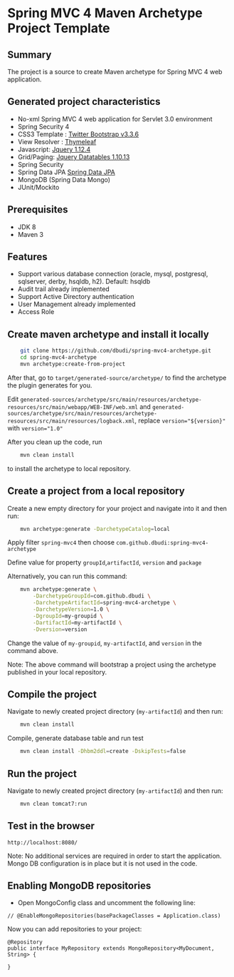 Spring MVC 4 Maven Archetype Project Template
=============================================

Summary
-------
The project is a source to create Maven archetype for Spring MVC 4 web application.

Generated project characteristics
-------------------------
* No-xml Spring MVC 4 web application for Servlet 3.0 environment
* Spring Security 4
* CSS3 Template : [Twitter Bootstrap v3.3.6](http://getbootstrap.com/)
* View Resolver : [Thymeleaf](http://www.thymeleaf.org/)
* Javascript: [Jquery 1.12.4](http://jquery.com/)
* Grid/Paging: [Jquery Datatables 1.10.13](http://datatables.net/)
* Spring Security
* Spring Data JPA [Spring Data JPA](http://projects.spring.io/spring-data-jpa/)
* MongoDB (Spring Data Mongo)
* JUnit/Mockito

Prerequisites
-------------

- JDK 8
- Maven 3

Features
--------
* Support various database connection (oracle, mysql, postgresql, sqlserver, derby, hsqldb, h2). Default: hsqldb
* Audit trail already implemented
* Support Active Directory authentication
* User Management already implemented
* Access Role

Create maven archetype and install it locally
---------------------------------------------

```bash
    git clone https://github.com/dbudi/spring-mvc4-archetype.git
    cd spring-mvc4-archetype
    mvn archetype:create-from-project
```

After that, go to `target/generated-source/archetype/` to find the archetype the plugin generates for you.

Edit `generated-sources/archetype/src/main/resources/archetype-resources/src/main/webapp/WEB-INF/web.xml` and `generated-sources/archetype/src/main/resources/archetype-resources/src/main/resources/logback.xml`, replace `version="${version}"` with `version="1.0"`

After you clean up the code, run

```bash
    mvn clean install 
```

to install the archetype to local repository. 

Create a project from a local repository
----------------------------------------

Create a new empty directory for your project and navigate into it and then run:

```bash
    mvn archetype:generate -DarchetypeCatalog=local
```

Apply filter `spring-mvc4` then choose `com.github.dbudi:spring-mvc4-archetype`

Define value for property `groupId`,`artifactId`, `version` and `package`

Alternatively, you can run this command:

```bash
    mvn archetype:generate \
        -DarchetypeGroupId=com.github.dbudi \
        -DarchetypeArtifactId=spring-mvc4-archetype \
        -DarchetypeVersion=1.0 \
        -DgroupId=my-groupid \
        -DartifactId=my-artifactId \
        -Dversion=version
```

Change the value of `my-groupid`, `my-artifactId`, and `version` in the command above.

Note: The above command will bootstrap a project using the archetype published in your local repository.

Compile the project
-------------------

Navigate to newly created project directory (`my-artifactId`) and then run:

```bash
	mvn clean install
```
Compile, generate database table and run test

```bash
	mvn clean install -Dhbm2ddl=create -DskipTests=false
```


Run the project
----------------

Navigate to newly created project directory (`my-artifactId`) and then run:

```bash
	mvn clean tomcat7:run
```

Test in the browser
-------------------

	http://localhost:8080/

Note: No additional services are required in order to start the application. Mongo DB configuration is in place but it is not used in the code.

Enabling MongoDB repositories
-----------------------------

* Open MongoConfig class and uncomment the following line:

```
// @EnableMongoRepositories(basePackageClasses = Application.class)
```

Now you can add repositories to your project:

```
@Repository
public interface MyRepository extends MongoRepository<MyDocument, String> {

}
```


